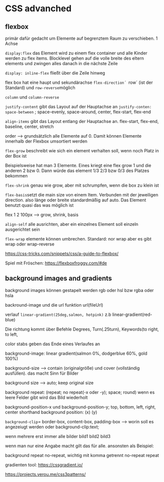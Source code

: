 # CSS advanched

## flexbox

primär dafür gedacht um Elemente auf begrenztem Raum zu verschieben. 1 Achse

`display:flex` das Element wird zu einem flex container und alle Kinder werden zu flex items. Blocklevel gehen auf die volle breite des eltern elements und zwingen alles danach in die nächste Zeile

`display: inline-flex` fließt über die Zeile hinweg

flex box hat eine haupt und sekundärachse
`flex-direction´
`row´ (ist der Standard) und `row-reverse`möglich

`column` und `column-reverse` 

`justify-content` gibt das Layout auf der Hauptachse an
`justify-conten: space-between` ; space-evenly, space-around, center, flex-start, flex-end


`align-items` gibt das Layout entlang der Hauptachse an. flex-start, flex-end, baseline, center, stretch


order --> grundsätzlich alle Elemente auf 0. Damit können Elemente innerhalb der Flexbox umsortiert werden

`flex-grow` beschreibt wie sich ein element verhalten soll, wenn noch Platz in der Box ist

Beispielsweise hat man 3 Elemente. Eines kriegt eine flex grow 1 und die anderen 2 bzw 0. Dann würde das element  1/3 2/3 bzw 0/3 des Platzes bekommen


`flex-shrink` genau wie grow, aber mit schrumpfen, wenn die box zu klein ist


`flex-basis`setzt die main size von einem Item. Verbunden mit der jeweiligen direction. also länge oder breite
standardmäßig auf auto. Das Element benutzt quasi das was möglich ist


flex 1 2 100px   --> grow, shrink, basis


`align-self` alle ausrichten, aber ein einzelnes Element soll einzeln ausgerichtet sein


`flex-wrap` elemente können umbrechen. Standard: nor wrap aber es gibt wrap oder wrap-reverse


https://css-tricks.com/snippets/css/a-guide-to-flexbox/

Spiel mit Fröschen: https://flexboxfroggy.com/#de


## background images and gradients

background images können gestapelt werden
rgb oder hsl
bzw rgba oder hsla

backround-image und die url funktion url(fileUrl)

verlauf `linear-gradient(25deg,salmon, hotpink)`
z.b linear-gradient(red-blue)

Die richtung kommt über Befehle Degrees, Turn(.25turn), Keywords(to right, to left,

color stabs geben das Ende eines Verlaufes an

background-image: linear gradient(salmon 0%, dodgerblue 60%, gold 100%) 

background-size --> contain (originalgröße) und cover (vollständig ausfüllen). das macht Sinn für Bilder

background size --> auto; keep original size


background repeat: (repeat; no repeat(-x oder -y); space; round) wenn es leere Felder gibt wird das Bild wiederholt



background-position-x und background-position-y; top, bottom, left, right, center
shorthand background position: (x) (y)


`background-clip`= border-box, content-box, padding-box  --> worin soll es angezeiugt werden
oder
background-clip:text;


wenn mehrere erst immer alle bilder
bild1
bild2
bild3

wenn man nur eine Angabe macht gilt das für alle. ansonsten als Beispiel:

background repeat
no-repeat, wichtig mit komma getrennt
no-repeat
repeat


gradienten tool: https://cssgradient.io/

https://projects.verou.me/css3patterns/
